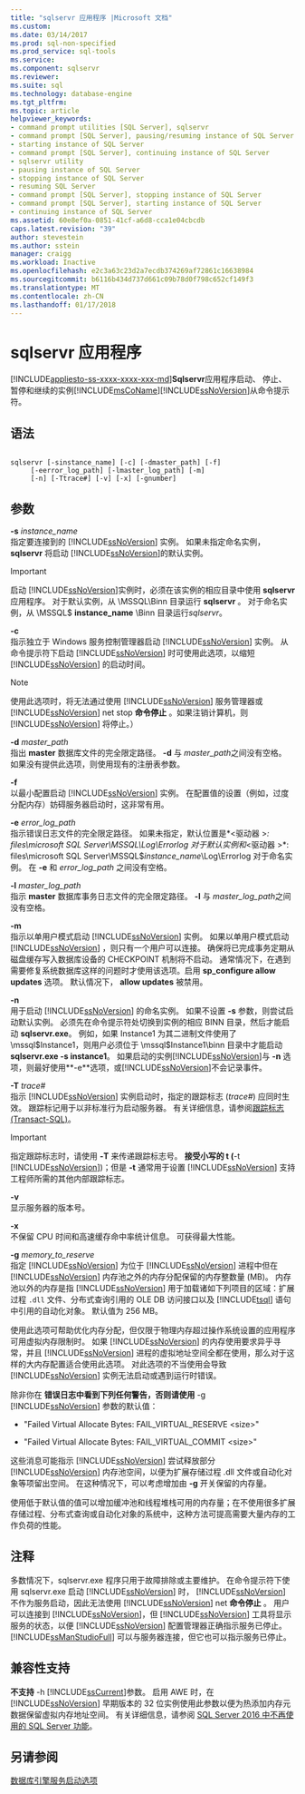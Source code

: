 ```yaml
---
title: "sqlservr 应用程序 |Microsoft 文档"
ms.custom: 
ms.date: 03/14/2017
ms.prod: sql-non-specified
ms.prod_service: sql-tools
ms.service: 
ms.component: sqlservr
ms.reviewer: 
ms.suite: sql
ms.technology: database-engine
ms.tgt_pltfrm: 
ms.topic: article
helpviewer_keywords:
- command prompt utilities [SQL Server], sqlservr
- command prompt [SQL Server], pausing/resuming instance of SQL Server
- starting instance of SQL Server
- command prompt [SQL Server], continuing instance of SQL Server
- sqlservr utility
- pausing instance of SQL Server
- stopping instance of SQL Server
- resuming SQL Server
- command prompt [SQL Server], stopping instance of SQL Server
- command prompt [SQL Server], starting instance of SQL Server
- continuing instance of SQL Server
ms.assetid: 60e8ef0a-0851-41cf-a6d8-cca1e04cbcdb
caps.latest.revision: "39"
author: stevestein
ms.author: sstein
manager: craigg
ms.workload: Inactive
ms.openlocfilehash: e2c3a63c23d2a7ecdb374269af72861c16638984
ms.sourcegitcommit: b6116b434d737d661c09b78d0f798c652cf149f3
ms.translationtype: MT
ms.contentlocale: zh-CN
ms.lasthandoff: 01/17/2018
---
```

# <a name="sqlservr-application"></a>sqlservr 应用程序
[!INCLUDE[appliesto-ss-xxxx-xxxx-xxx-md](../includes/appliesto-ss-xxxx-xxxx-xxx-md.md)]**Sqlservr**应用程序启动、 停止、 暂停和继续的实例[!INCLUDE[msCoName](../includes/msconame-md.md)][!INCLUDE[ssNoVersion](../includes/ssnoversion-md.md)]从命令提示符。  
  
## <a name="syntax"></a>语法  
  
```  
  
sqlservr [-sinstance_name] [-c] [-dmaster_path] [-f]   
     [-eerror_log_path] [-lmaster_log_path] [-m]  
     [-n] [-Ttrace#] [-v] [-x] [-gnumber]  
```  
  
## <a name="arguments"></a>参数  
 **-s** *instance_name*  
 指定要连接到的 [!INCLUDE[ssNoVersion](../includes/ssnoversion-md.md)] 实例。 如果未指定命名实例， **sqlservr** 将启动 [!INCLUDE[ssNoVersion](../includes/ssnoversion-md.md)]的默认实例。  
  
> [!IMPORTANT]  
>  启动 [!INCLUDE[ssNoVersion](../includes/ssnoversion-md.md)]实例时，必须在该实例的相应目录中使用 **sqlservr** 应用程序。 对于默认实例，从 \MSSQL\Binn 目录运行 **sqlservr** 。 对于命名实例，从 \MSSQL$ **instance_name** \Binn 目录运行*sqlservr*。  
  
 **-c**  
 指示独立于 Windows 服务控制管理器启动 [!INCLUDE[ssNoVersion](../includes/ssnoversion-md.md)] 实例。 从命令提示符下启动 [!INCLUDE[ssNoVersion](../includes/ssnoversion-md.md)] 时可使用此选项，以缩短 [!INCLUDE[ssNoVersion](../includes/ssnoversion-md.md)] 的启动时间。  
  
> [!NOTE]  
>  使用此选项时，将无法通过使用 [!INCLUDE[ssNoVersion](../includes/ssnoversion-md.md)] 服务管理器或 [!INCLUDE[ssNoVersion](../includes/ssnoversion-md.md)] net stop **命令停止** 。如果注销计算机，则 [!INCLUDE[ssNoVersion](../includes/ssnoversion-md.md)] 将停止。）  
  
 **-d** *master_path*  
 指出 **master** 数据库文件的完全限定路径。 **-d** 与 *master_path*之间没有空格。 如果没有提供此选项，则使用现有的注册表参数。  
  
 **-f**  
 以最小配置启动 [!INCLUDE[ssNoVersion](../includes/ssnoversion-md.md)] 实例。 在配置值的设置（例如，过度分配内存）妨碍服务器启动时，这非常有用。  
  
 **-e** *error_log_path*  
 指示错误日志文件的完全限定路径。 如果未指定，默认位置是*\<驱动器 >*: files\microsoft SQL Server\MSSQL\Log\Errorlog 对于默认实例和*\<驱动器 >*: files\microsoft SQL Server\MSSQL$*instance_name*\Log\Errorlog 对于命名实例。 在 **-e** 和 *error_log_path* 之间没有空格。  
  
 **-l** *master_log_path*  
 指示 **master** 数据库事务日志文件的完全限定路径。 **-l** 与 *master_log_path*之间没有空格。  
  
 **-m**  
 指示以单用户模式启动 [!INCLUDE[ssNoVersion](../includes/ssnoversion-md.md)] 实例。 如果以单用户模式启动 [!INCLUDE[ssNoVersion](../includes/ssnoversion-md.md)] ，则只有一个用户可以连接。 确保将已完成事务定期从磁盘缓存写入数据库设备的 CHECKPOINT 机制将不启动。 通常情况下，在遇到需要修复系统数据库这样的问题时才使用该选项。启用 **sp_configure allow updates** 选项。 默认情况下， **allow updates** 被禁用。  
  
 **-n**  
 用于启动 [!INCLUDE[ssNoVersion](../includes/ssnoversion-md.md)] 的命名实例。 如果不设置 **-s** 参数，则尝试启动默认实例。 必须先在命令提示符处切换到实例的相应 BINN 目录，然后才能启动 **sqlservr.exe**。 例如，如果 Instance1 为其二进制文件使用了 \mssql$Instance1，则用户必须位于 \mssql$Instance1\binn 目录中才能启动 **sqlservr.exe -s instance1**。 如果启动的实例[!INCLUDE[ssNoVersion](../includes/ssnoversion-md.md)]与 **-n** 选项，则最好使用**-e**选项，或[!INCLUDE[ssNoVersion](../includes/ssnoversion-md.md)]不会记录事件。  
  
 **-T** *trace#*  
 指示 [!INCLUDE[ssNoVersion](../includes/ssnoversion-md.md)] 实例启动时，指定的跟踪标志 (*trace#*) 应同时生效。 跟踪标记用于以非标准行为启动服务器。 有关详细信息，请参阅[跟踪标志 (Transact-SQL)](../t-sql/database-console-commands/dbcc-traceon-trace-flags-transact-sql.md)。  
  
> [!IMPORTANT]  
>  指定跟踪标志时，请使用 **-T** 来传递跟踪标志号。 **接受小写的 t (**-t [!INCLUDE[ssNoVersion](../includes/ssnoversion-md.md)])；但是 **-t** 通常用于设置 [!INCLUDE[ssNoVersion](../includes/ssnoversion-md.md)] 支持工程师所需的其他内部跟踪标志。  
  
 **-v**  
 显示服务器的版本号。  
  
 **-x**  
 不保留 CPU 时间和高速缓存命中率统计信息。 可获得最大性能。  
  
 **-g** *memory_to_reserve*  
 指定 [!INCLUDE[ssNoVersion](../includes/ssnoversion-md.md)] 为位于 [!INCLUDE[ssNoVersion](../includes/ssnoversion-md.md)] 进程中但在 [!INCLUDE[ssNoVersion](../includes/ssnoversion-md.md)] 内存池之外的内存分配保留的内存整数量 (MB)。 内存池以外的内存是指 [!INCLUDE[ssNoVersion](../includes/ssnoversion-md.md)] 用于加载诸如下列项目的区域：扩展过程 `.dll` 文件、分布式查询引用的 OLE DB 访问接口以及 [!INCLUDE[tsql](../includes/tsql-md.md)] 语句中引用的自动化对象。 默认值为 256 MB。  
  
 使用此选项可帮助优化内存分配，但仅限于物理内存超过操作系统设置的应用程序可用虚拟内存限制时。 如果 [!INCLUDE[ssNoVersion](../includes/ssnoversion-md.md)] 的内存使用要求异乎寻常，并且 [!INCLUDE[ssNoVersion](../includes/ssnoversion-md.md)] 进程的虚拟地址空间全都在使用，那么对于这样的大内存配置适合使用此选项。 对此选项的不当使用会导致 [!INCLUDE[ssNoVersion](../includes/ssnoversion-md.md)] 实例无法启动或遇到运行时错误。  
  
 除非你在 **错误日志中看到下列任何警告，否则请使用** -g [!INCLUDE[ssNoVersion](../includes/ssnoversion-md.md)] 参数的默认值：  
  
-   "Failed Virtual Allocate Bytes: FAIL_VIRTUAL_RESERVE \<size>"  
  
-   "Failed Virtual Allocate Bytes: FAIL_VIRTUAL_COMMIT \<size>"  
  
 这些消息可能指示 [!INCLUDE[ssNoVersion](../includes/ssnoversion-md.md)] 尝试释放部分 [!INCLUDE[ssNoVersion](../includes/ssnoversion-md.md)] 内存池空间，以便为扩展存储过程 .dll 文件或自动化对象等项留出空间。 在这种情况下，可以考虑增加由 **-g** 开关保留的内存量。  
  
 使用低于默认值的值可以增加缓冲池和线程堆栈可用的内存量；在不使用很多扩展存储过程、分布式查询或自动化对象的系统中，这种方法可提高需要大量内存的工作负荷的性能。  
  
## <a name="remarks"></a>注释  
 多数情况下，sqlservr.exe 程序只用于故障排除或主要维护。 在命令提示符下使用 sqlservr.exe 启动 [!INCLUDE[ssNoVersion](../includes/ssnoversion-md.md)] 时， [!INCLUDE[ssNoVersion](../includes/ssnoversion-md.md)] 不作为服务启动，因此无法使用 [!INCLUDE[ssNoVersion](../includes/ssnoversion-md.md)] net **命令停止** 。 用户可以连接到 [!INCLUDE[ssNoVersion](../includes/ssnoversion-md.md)]，但 [!INCLUDE[ssNoVersion](../includes/ssnoversion-md.md)] 工具将显示服务的状态，以便 [!INCLUDE[ssNoVersion](../includes/ssnoversion-md.md)] 配置管理器正确指示服务已停止。 [!INCLUDE[ssManStudioFull](../includes/ssmanstudiofull-md.md)] 可以与服务器连接，但它也可以指示服务已停止。  
  
## <a name="compatibility-support"></a>兼容性支持  
 **不支持**  -h [!INCLUDE[ssCurrent](../includes/sscurrent-md.md)]参数。 启用 AWE 时，在 [!INCLUDE[ssNoVersion](../includes/ssnoversion-md.md)] 早期版本的 32 位实例使用此参数以便为热添加内存元数据保留虚拟内存地址空间。 有关详细信息，请参阅 [SQL Server 2016 中不再使用的 SQL Server 功能](http://msdn.microsoft.com/library/0678bfbc-5d3f-44f4-89c0-13e8e52404da)。  
  
## <a name="see-also"></a>另请参阅  
 [数据库引擎服务启动选项](../database-engine/configure-windows/database-engine-service-startup-options.md)  
  
  
